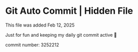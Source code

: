 # Git Auto Commit | Hidden File

This file was added Feb 12, 2025

Just for fun and keeping my daily git commit active 🤪

commit number: 3252212

